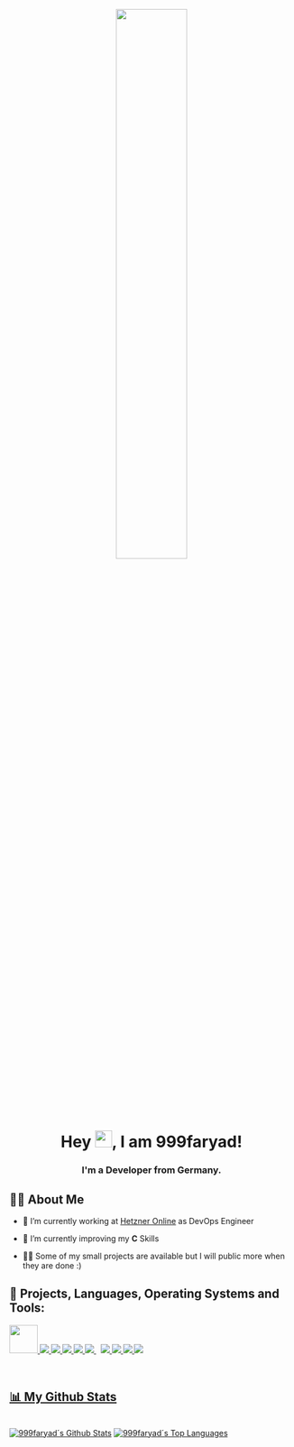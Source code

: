 <p align="center" >
  <img width="50%" src="https://i.ibb.co/2FdV3rn/IMG-8158.jpg" />
</p>

<h1 align="center">Hey <img src="https://raw.githubusercontent.com/MartinHeinz/MartinHeinz/master/wave.gif" width="30px">, I am 999faryad!</h1>
<h3 align="center">I'm a Developer from Germany.</h3>


## 🙋‍♂️ About Me

- 🔭 I’m currently working at <a href='https://www.hetzner.com/'>Hetzner Online</a> as DevOps Engineer

- 🌱 I’m currently improving my **C** Skills

- 👨‍💻 Some of my small projects are available but I will public more when they are done :)

## 🚀 Projects, Languages, Operating Systems and Tools:

<p align="left">  
    <a href="https://www.debian.org/index.de.html" target="_blank"> <img width="50px" src="https://cdn.icon-icons.com/icons2/2415/PNG/512/debian_original_logo_icon_146566.png">
    <a href="https://ubuntu.com//" target="_blank"> <img src="https://img.icons8.com/color/48/000000/ubuntu--v1.png"/> 
    <a href="https://go.dev/" target="_blank"> <img src="https://img.icons8.com/color/48/000000/golang.png"/>
    <a href="https://www.python.org" target="_blank"> <img src="https://img.icons8.com/color/48/000000/python.png"/> </a> 
    <a href="https://php.net/" target="_blank"><img src="https://img.icons8.com/color/48/000000/php.png"/>
    <a style="padding-right:8px;" href="https://www.mysql.com/" target="_blank"> <img src="https://img.icons8.com/fluent/50/000000/mysql-logo.png"/> </a>
    <a href="https://www.w3.org/html/" target="_blank"> <img src="https://img.icons8.com/color/48/000000/html-5.png"/> </a> 
    <a href="https://www.w3schools.com/css/" target="_blank"> <img src="https://img.icons8.com/color/48/000000/css3.png"/> </a> 
    <a href="https://puppet.com" target="_blank"> <img src="https://puppet-docs-herrera.netlify.app/images/product-cards/puppet-card.svg"/> </a> 
    <a href="https://ruby-lang.com/" target="_blank"> <img src="https://img.icons8.com/color/48/000000/ruby-programming-language.png"/>
</p>

<br/>

## 📊 My Github Stats

  <br/>
    <a href="https://github.com/999faryad/github-readme-stats"><img alt="999faryad´s Github Stats" src="https://github-readme-stats.vercel.app/api?username=999faryad&show_icons=true&count_private=true&theme=react&hide_border=true&bg_color=0D1117" /></a>
  <a href="https://github.com/999faryad/github-readme-stats"><img alt="999faryad´s Top Languages" src="https://github-readme-stats.vercel.app/api/top-langs/?username=999faryad&langs_count=8&count_private=true&layout=compact&theme=react&hide_border=true&bg_color=0D1117"/></a>

<br/>
<br/>

